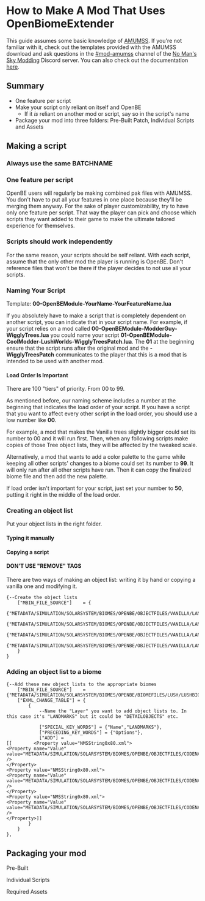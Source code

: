 # How to Make A Mod That Uses OpenBiomeExtender

This guide assumes some basic knowledge of [AMUMSS](https://www.nexusmods.com/nomanssky/mods/957). If you're not familiar with it, check out the templates provided with the AMUMSS download and ask questions in the [#mod-amumss](https://discord.gg/Zrq8K2v) channel of the [No Man's Sky Modding](https://discord.gg/Zrq8K2v) Discord server. You can also check out the documentation [here](https://wiki.step-project.com/NMS:Tutorials/AMUMSSScriptRules).

## Summary

* One feature per script
* Make your script only reliant on itself and OpenBE
  * If it *is* reliant on another mod or script, say so in the script's name
* Package your mod into three folders: Pre-Built Patch, Individual Scripts and Assets

## Making a script

### Always use the same BATCHNAME

### One feature per script

OpenBE users will regularly be making combined pak files with AMUMSS. You don't have to put all your features in one place because they'll be merging them anyway. For the sake of player customizability, try to have only one feature per script. That way the player can pick and choose which scripts they want added to their game to make the ultimate tailored experience for themselves.

### Scripts should work independently

For the same reason, your scripts should be self reliant. With each script, assume that the only other mod the player is running is OpenBE. Don't reference files that won't be there if the player decides to not use all your scripts.

### Naming Your Script

Template: **00-OpenBEModule-YourName-YourFeatureName.lua**

If you absolutely have to make a script that is completely dependent on another script, you can indicate that in your script name. For example, if your script relies on a mod called **00-OpenBEModule-ModderGuy-WigglyTrees.lua** you could name your script **01-OpenBEModule-CoolModder-LushWorlds-WigglyTreesPatch.lua**. The **01** at the beginning ensure that the script runs after the original mod and the **-WigglyTreesPatch** communicates to the player that this is a mod that is intended to be used with another mod.

#### Load Order Is Important

There are 100 "tiers" of priority. From 00 to 99.

As mentioned before, our naming scheme includes a number at the beginning that indicates the load order of your script. If you have a script that you want to affect every other script in the load order, you should use a low number like **00**.

For example, a mod that makes the Vanilla trees slightly bigger could set its number to 00 and it will run first. Then, when any following scripts make copies of those Tree object lists, they will be affected by the tweaked scale.

Alternatively, a mod that wants to add a color palette to the game while keeping all other scripts' changes to a biome could set its number to **99**. It will only run after all other scripts have run. Then it can copy the finalized biome file and then add the new palette.

If load order isn't important for your script, just set your number to **50**, putting it right in the middle of the load order.

### Creating an object list

Put your object lists in the right folder.

#### Typing it manually

#### Copying a script

#### DON'T USE "REMOVE" TAGS

There are two ways of making an object list: writing it by hand or copying a vanilla one and modifying it.

```
{--Create the object lists
	["MBIN_FILE_SOURCE"] 	= {
		{"METADATA/SIMULATION/SOLARSYSTEM/BIOMES/OPENBE/OBJECTFILES/VANILLA/LANDMARKS/LUSH/LUSHOBJECTSLOW.MBIN","METADATA/SIMULATION/SOLARSYSTEM/BIOMES/OPENBE/OBJECTFILES/CODENAMEAWESOME/LANDMARKS/LUSH/LEGACYTREESOBJECTSLOW.MBIN"},
		{"METADATA/SIMULATION/SOLARSYSTEM/BIOMES/OPENBE/OBJECTFILES/VANILLA/LANDMARKS/LUSH/LUSHOBJECTSMID.MBIN","METADATA/SIMULATION/SOLARSYSTEM/BIOMES/OPENBE/OBJECTFILES/CODENAMEAWESOME/LANDMARKS/LUSH/LEGACYTREESOBJECTSMID.MBIN"},
		{"METADATA/SIMULATION/SOLARSYSTEM/BIOMES/OPENBE/OBJECTFILES/VANILLA/LANDMARKS/LUSH/LUSHOBJECTSFULL.MBIN","METADATA/SIMULATION/SOLARSYSTEM/BIOMES/OPENBE/OBJECTFILES/CODENAMEAWESOME/LANDMARKS/LUSH/LEGACYTREESOBJECTSFULL.MBIN"},
		{"METADATA/SIMULATION/SOLARSYSTEM/BIOMES/OPENBE/OBJECTFILES/VANILLA/LANDMARKS/LUSH/LUSHBUBBLEOBJECTS.MBIN","METADATA/SIMULATION/SOLARSYSTEM/BIOMES/OPENBE/OBJECTFILES/CODENAMEAWESOME/LANDMARKS/LUSH/LEGACYTREESBUBBLEOBJECTS.MBIN"},
	}
}
```

### Adding an object list to a biome

```
{--Add these new object lists to the appropriate biomes
	["MBIN_FILE_SOURCE"] 	= {"METADATA/SIMULATION/SOLARSYSTEM/BIOMES/OPENBE/BIOMEFILES/LUSH/LUSHBIOME.MBIN"},
	["EXML_CHANGE_TABLE"] = {
		{
			--Name the "Layer" you want to add object lists to. In this case it's "LANDMARKS" but it could be "DETAILOBJECTS" etc.

			["SPECIAL_KEY_WORDS"] = {"Name","LANDMARKS"},
			["PRECEDING_KEY_WORDS"] = {"Options"},
			["ADD"] =
[[        <Property value="NMSString0x80.xml">
<Property name="Value" value="METADATA/SIMULATION/SOLARSYSTEM/BIOMES/OPENBE/OBJECTFILES/CODENAMEAWESOME/LANDMARKS/LUSH/LEGACYTREESOBJECTSLOW.MBIN" />
</Property>
<Property value="NMSString0x80.xml">
<Property name="Value" value="METADATA/SIMULATION/SOLARSYSTEM/BIOMES/OPENBE/OBJECTFILES/CODENAMEAWESOME/LANDMARKS/LUSH/LEGACYTREESOBJECTSMID.MBIN" />
</Property>
<Property value="NMSString0x80.xml">
<Property name="Value" value="METADATA/SIMULATION/SOLARSYSTEM/BIOMES/OPENBE/OBJECTFILES/CODENAMEAWESOME/LANDMARKS/LUSH/LEGACYTREESOBJECTSFULL.MBIN" />
</Property>]]
		}
	}
},
```

## Packaging your mod

Pre-Built

Individual Scripts

Required Assets
